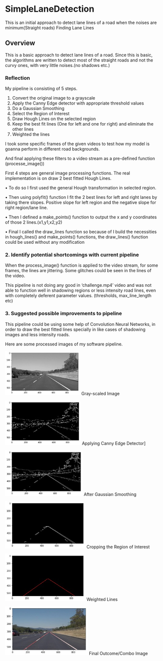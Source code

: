# SimpleLaneDetection
This is an initial approach to detect lane lines of a road when the noises are minimum(Straight roads)
Finding Lane Lines

## Overview

This is a basic approach to detect lane lines of a road. Since this is basic, the algorithms are written to detect most of the straight roads and not the curvy ones, with very little noises.(no shadows etc.)

### Reflection

My pipeline is consisting of 5 steps.

1.	Convert the original image to a grayscale
2.	Apply the Canny Edge detector with appropriate threshold values
3.	Do a Gaussian Smoothing 
4.	Select the Region of Interest
5.	Draw Hough Lines on the selected region
6.	Keep the best fit lines (One for left and one for right) and eliminate the other lines
7.	Weighted the lines

I took some specific frames of the given videos to test how my model is goanna perform in different road backgrounds.

And final applying these filters to a video stream as a pre-defined function (processe_image())

First 4 steps are general image processing functions. The real implementation is on draw 2 best fitted Hough Lines.

•	To do so I first used the general Hough transformation in selected region.

•	Then using polyfit() function I fit the 2 best lines for left and right lanes by taking there slopes. Positive slope for left region and the negative slope for right region/lane line.

•	Then I defined a make_points() function to output the x and y coordinates of those 2 lines.(x1,y1,x2,y2)

•	Final I called the draw_lines function so because of I build the necessities in hough_lines() and make_points() functions, the draw_lines() function could be used without any modification


### 2. Identify potential shortcomings with current pipeline

When the process_image() function is applied to the video stream, for some frames, the lines are jittering. Some glitches could be seen in the lines of the video.

This pipeline is not doing any good in ‘challenge.mp4’ video and was not able to function well in shadowing regions or less intensity road lines, even with completely deferent parameter values. (thresholds, max_line_length etc)

### 3. Suggested possible improvements to pipeline

This pipeline could be using some help of Convolution Neural Networks, in order to draw the best fitted lines specially in like cases of shadowing images and less intensity roads.

Here are some processed images of my software pipeline.


![Gray-scaled Image](/README/grayscale.jpg)       Gray-scaled Image


![Applying Canny Edge Detector](/README/canny.jpg)       Applying Canny Edge Detector]


![After Gaussian Smoothing](/README/gaussSmooth.jpg)       After Gaussian Smoothing


![Cropping the Region of Interest](/README/region.jpg)       Cropping the Region of Interest


![Weighted Lines](/README/weighted.jpg)       Weighted Lines


![Final Outcome/Combo Image](/README/final.jpg)       Final Outcome/Combo Image


